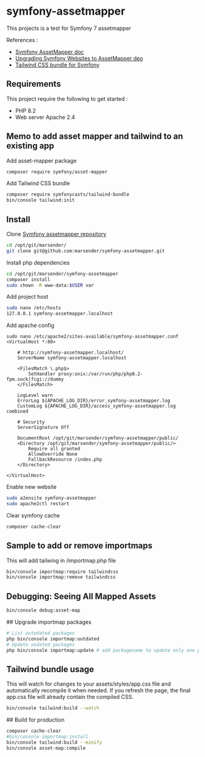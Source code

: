 # symfony-assetmapper

This projects is a test for Symfony 7 assetmapper

References :

- [Symfony AssetMapper doc](https://symfony.com/doc/current/frontend/asset_mapper.html)
- [Upgrading Symfony Websites to AssetMapper deo](https://symfony.com/blog/upgrading-symfony-websites-to-assetmapper)
- [Tailwind CSS bundle for Symfony](https://symfony.com/bundles/TailwindBundle/current/index.html)

## Requirements

This project require the following to get started :

- PHP 8.2
- Web server Apache 2.4

## Memo to add asset mapper and tailwind to an existing app

Add asset-mapper package
```bash
composer require symfony/asset-mapper
```

Add Tailwind CSS bundle
```bash
composer require symfonycasts/tailwind-bundle
bin/console tailwind:init
```

## Install

Clone [Symfony assetmapper repository](https://github.com/marsender/symfony-assetmapper)

```bash
cd /opt/git/marsender/
git clone git@github.com:marsender/symfony-assetmapper.git
```

Install php dependencies
```bash
cd /opt/git/marsender/symfony-assetmapper
composer install
sudo chown -R www-data:$USER var
```

Add project host
```bash
sudo nano /etc/hosts
127.0.0.1 symfony-assetmapper.localhost
```

Add apache config
```
sudo nano /etc/apache2/sites-available/symfony-assetmapper.conf
<VirtualHost *:80>

	# http://symfony-assetmapper.localhost/
	ServerName symfony-assetmapper.localhost

	<FilesMatch \.php$>
		SetHandler proxy:unix:/var/run/php/php8.2-fpm.sock|fcgi://dummy
	</FilesMatch>

	LogLevel warn
	ErrorLog ${APACHE_LOG_DIR}/error_symfony-assetmapper.log
	CustomLog ${APACHE_LOG_DIR}/access_symfony-assetmapper.log combined

	# Security
	ServerSignature Off

	DocumentRoot /opt/git/marsender/symfony-assetmapper/public/
	<Directory /opt/git/marsender/symfony-assetmapper/public/>
		Require all granted
		AllowOverride None
		FallbackResource /index.php
	</Directory>

</VirtualHost>
```

Enable new website
```bash
sudo a2ensite symfony-assetmapper
sudo apache2ctl restart
```

Clear symfony cache
```bash
composer cache-clear
```

## Sample to add or remove importmaps

This will add tailwing in /importmap.php file

```bash
bin/console importmap:require tailwindcss
bin/console importmap:remove tailwindcss
```

## Debugging: Seeing All Mapped Assets

```bash
bin/console debug:asset-map
```

## Upgrade importmap packages

```bash
# List outedated packages
php bin/console importmap:outdated
# Update oudated packages
php bin/console importmap:update # add packagename to update only one package
```

## Tailwind bundle usage

This will watch for changes to your assets/styles/app.css file and automatically recompile it when needed.
If you refresh the page, the final app.css file will already contain the compiled CSS.

```bash
bin/console tailwind:build --watch
```

## Build for production

```bash
composer cache-clear
#bin/console importmap:install
bin/console tailwind:build --minify
bin/console asset-map:compile
```

